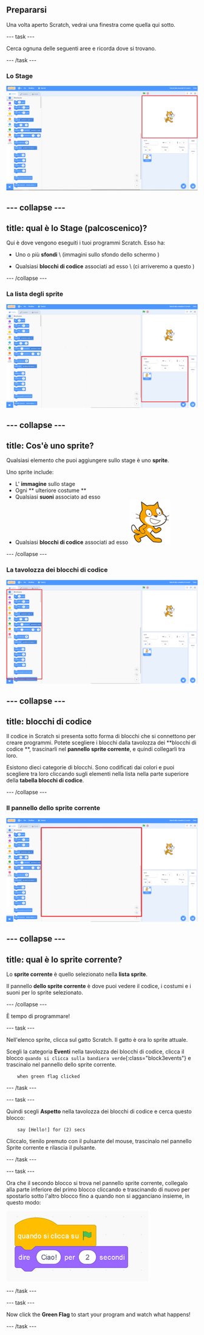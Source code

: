## Prepararsi

Una volta aperto Scratch, vedrai una finestra come quella qui sotto.

\--- task \---

Cerca ognuna delle seguenti aree e ricorda dove si trovano.

\--- /task \---

### Lo Stage

![Finestra Scratch con il palco evidenziato](images/hlStage.png)

## \--- collapse \---

## title: qual è lo Stage (palcoscenico)?

Qui è dove vengono eseguiti i tuoi programmi Scratch. Esso ha:

* Uno o più **sfondi** \ (immagini sullo sfondo dello schermo \)

* Qualsiasi **blocchi di codice** associati ad esso \ (ci arriveremo a questo \)

\--- /collapse \---

### La lista degli sprite

![Finestra di Scratch con l'elenco degli sprite evidenziato](images/hlSpriteList.png)

## \--- collapse \---

## title: Cos'è uno sprite?

Qualsiasi elemento che puoi aggiungere sullo stage è uno **sprite**.

Uno sprite include:

* L' **immagine** sullo stage
* Ogni ** ulteriore costume ** 
* Qualsiasi **suoni** associato ad esso
* Qualsiasi **blocchi di codice** associati ad esso ![](images/setup2.png)

\--- /collapse \---

### La tavolozza dei blocchi di codice

![Finestra di scratch con il pannello dei blocchi evidenziato](images/hlBlocksPalette.png)

## \--- collapse \---

## title: blocchi di codice

Il codice in Scratch si presenta sotto forma di blocchi che si connettono per creare programmi. Potete scegliere i blocchi dalla tavolozza dei **blocchi di codice **, trascinarli nel **pannello sprite corrente**, e quindi collegarli tra loro.

Esistono dieci categorie di blocchi. Sono codificati dai colori e puoi scegliere tra loro cliccando sugli elementi nella lista nella parte superiore della **tabella blocchi di codice**.

\--- /collapse \---

### Il pannello dello sprite corrente

![Finestra di Scratch con l'elenco degli sprite evidenziato](images/hlCurrentSpritePanel.png)

## \--- collapse \---

## title: qual è lo sprite corrente?

Lo **sprite corrente** è quello selezionato nella **lista sprite**.

Il pannello **dello sprite corrente** è dove puoi vedere il codice, i costumi e i suoni per lo sprite selezionato.

\--- /collapse \---

È tempo di programmare!

\--- task \---

Nell'elenco sprite, clicca sul gatto Scratch. Il gatto è ora lo sprite attuale.

Scegli la categoria **Eventi** nella tavolozza dei blocchi di codice, clicca il blocco `quando si clicca sulla bandiera verde`{:class="block3events"} e trascinalo nel pannello dello sprite corrente.

```blocks3
    when green flag clicked
```

\--- /task \---

\--- task \---

Quindi scegli **Aspetto** nella tavolozza dei blocchi di codice e cerca questo blocco:

```blocks3
    say [Hello!] for (2) secs
```

Cliccalo, tienilo premuto con il pulsante del mouse, trascinalo nel pannello Sprite corrente e rilascia il pulsante.

\--- /task \---

\--- task \---

Ora che il secondo blocco si trova nel pannello sprite corrente, collegalo alla parte inferiore del primo blocco cliccando e trascinando di nuovo per spostarlo sotto l'altro blocco fino a quando non si agganciano insieme, in questo modo:

![](images/setup3.png)

\--- /task \---

\--- task \---

Now click the **Green Flag** to start your program and watch what happens!

\--- /task \---